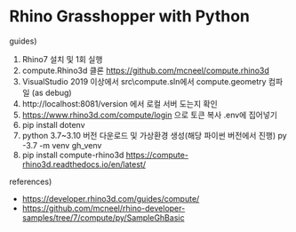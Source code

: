# Rhino Grasshopper with Python

guides)
1. Rhino7 설치 및 1회 실행
2. compute.Rhino3d 클론
	https://github.com/mcneel/compute.rhino3d
3. VisualStudio 2019 이상에서 src\compute.sln에서 compute.geometry 컴파일 (as debug)
4. http://localhost:8081/version 에서 로컬 서버 도는지 확인
5. https://www.rhino3d.com/compute/login 으로 토큰 복사 .env에 집어넣기
6. pip install dotenv
7. python 3.7~3.10 버전 다운로드 및 가상환경 생성(해당 파이썬 버전에서 진행)
	py -3.7 -m venv gh_venv
8. pip install compute-rhino3d
	https://compute-rhino3d.readthedocs.io/en/latest/

references)
- https://developer.rhino3d.com/guides/compute/
- https://github.com/mcneel/rhino-developer-samples/tree/7/compute/py/SampleGhBasic
